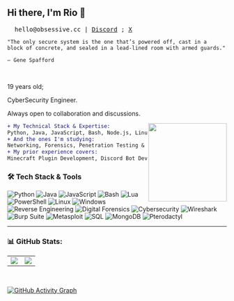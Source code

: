 ## Hi there, I'm Rio 👋
<pre>
  hello@obsessive.cc | <a href="https://discord.com/users/813070605158580254" target="_blank">Discord</a> ; <a href="https://twitter.com/obsessivecc" target="_blank">X</a></a> 
</pre>

```
"The only secure system is the one that’s powered off, cast in a 
block of concrete, and sealed in a lead-lined room with armed guards." 

— Gene Spafford
```

<br/>

19 years old;

CyberSecurity Engineer.

Always open to collaboration and discussions.

<img align="right" width="180" src="https://i.pinimg.com/originals/6c/90/28/6c90288d7e10d46d18895f17f420a92c.gif"/>

```diff
+ My Technical Stack & Expertise:
Python, Java, JavaScript, Bash, Node.js, Linux, Windows Forensics, Lua, Powershell.
+ And the ones I'm studying:
Networking, Forensics, Penetration Testing & Offensive Operations, OSINT, Malware Analysis, Reverse Engineering, Threat Hunting.
+ My prior experience covers:
Minecraft Plugin Development, Discord Bot Development, Web Scraping & Automation, Relational & NoSQL Databases (SQL, MongoDB), Web Application Security, Network Traffic Analysis, Malware Sandboxing, Reverse Engineering.
```

### 🛠️ **Tech Stack & Tools**
<p align="left">
  <img alt="Python" src="https://img.shields.io/badge/-Python-3776AB?style=flat-square&logo=python&logoColor=white" />
  <img alt="Java" src="https://img.shields.io/badge/-Java-007396?style=flat-square&logo=java&logoColor=white" />
  <img alt="JavaScript" src="https://img.shields.io/badge/-JavaScript-F7DF1E?style=flat-square&logo=javascript&logoColor=black" />
  <img alt="Bash" src="https://img.shields.io/badge/-Bash-4EAA25?style=flat-square&logo=gnu-bash&logoColor=white" />
  <img alt="Lua" src="https://img.shields.io/badge/-Lua-2C2D72?style=flat-square&logo=lua
  <img alt="Node.js" src="https://img.shields.io/badge/-Node.js-339933?style=flat-square&logo=node.js&logoColor=white" />
  <img alt="PowerShell" src="https://img.shields.io/badge/-PowerShell-5391FE?style=flat-square&logo=powershell&logoColor=white" />
  <img alt="Linux" src="https://img.shields.io/badge/-Linux-FCC624?style=flat-square&logo=linux&logoColor=black" />
  <img alt="Windows" src="https://img.shields.io/badge/-Windows-0078D6?style=flat-square&logo=windows&logoColor=white" />
  <img alt="Reverse Engineering" src="https://img.shields.io/badge/-Reverse_Engineering-800080?style=flat-square&logo=proxmox&logoColor=white" />
  <img alt="Digital Forensics" src="https://img.shields.io/badge/-Digital_Forensics-1f6feb?style=flat-square&logo=wireshark&logoColor=white" />
  <img alt="Cybersecurity" src="https://img.shields.io/badge/-Cybersecurity-ff0000?style=flat-square&logo=burp-suite&logoColor=white" />
  <img alt="Wireshark" src="https://img.shields.io/badge/-Wireshark-1679A7?style=flat-square&logo=wireshark&logoColor=white" />
  <img alt="Burp Suite" src="https://img.shields.io/badge/-Burp_Suite-FF7300?style=flat-square&logo=burp-suite&logoColor=white" />
  <img alt="Metasploit" src="https://img.shields.io/badge/-Metasploit-0036A0?style=flat-square&logo=metasploit&logoColor=white" />
  <img alt="SQL" src="https://img.shields.io/badge/-SQL-4479A1?style=flat-square&logo=mysql&logoColor=white" />
  <img alt="MongoDB" src="https://img.shields.io/badge/-MongoDB-47A248?style=flat-square&logo=mongodb&logoColor=white" />
  <img alt="Pterodactyl" src="https://img.shields.io/badge/-Pterodactyl-5865F2?style=flat-square&logo=proxmox&logoColor=white" />
</p>

---

### 📊 GitHub Stats:

<table>
  <tr>
    <td>
      <img src="https://github-readme-stats.vercel.app/api?username=obsessivebf&hide_title=true&theme=tokyonight&show_icons=true&hide_rank=true" />
    </td>
    <td>
      <img src="https://github-readme-stats.vercel.app/api/top-langs/?username=obsessivebf&count_private=true&layout=compact&theme=tokyonight" />
    </td>
  </tr>
</table>

<br>

[![GitHub Activity Graph](https://github-readme-activity-graph.vercel.app/graph?username=obsessivebf&theme=tokyo-night)](https://github.com/ashutosh00710/github-readme-activity-graph)

